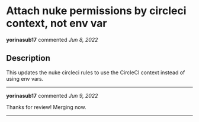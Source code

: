 # Attach nuke permissions by circleci context, not env var

**yorinasub17** commented *Jun 8, 2022*

<!-- Prepend '[WIP]' to the title if this PR is still a work-in-progress. Remove it when it is ready for review! -->

## Description

This updates the nuke circleci rules to use the CircleCI context instead of using env vars.
<br />
***


**yorinasub17** commented *Jun 9, 2022*

Thanks for review! Merging now.
***


